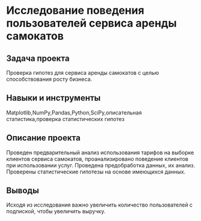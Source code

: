 # Исследование поведения пользователей сервиса аренды самокатов

## Задача проекта

Проверка гипотез для сервиса аренды самокатов с целью способствования росту бизнеса.

## Навыки и инструменты

Matplotlib,NumPy,Pandas,Python,SciPy,описательная статистика,проверка статистических гипотез

## Описание проекта

Проведен предварительный анализ использования тарифов на выборке клиентов сервиса самокатов, проанализировано поведение клиентов при использовании услуг. Проведена предобработка данных, их анализ. Проверены статистические гипотезы на основе имеющихся данных.
## Выводы

Исходя из исследования важно увеличить количество пользователей с подпиской, чтобы увеличить выручку.
